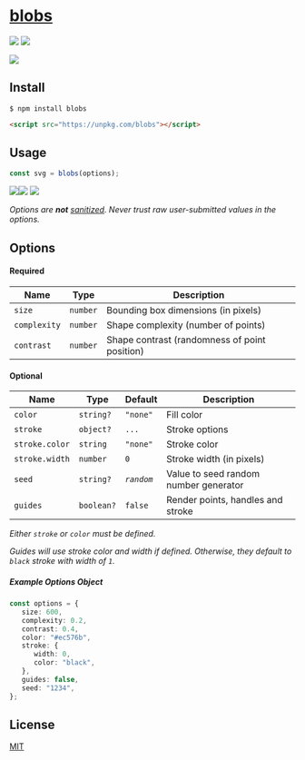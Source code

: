 # [blobs](https://g-harel.github.io/blobs)

[![](https://img.shields.io/npm/v/blobs.svg)](https://www.npmjs.com/package/blobs)
[![](https://img.shields.io/bundlephobia/minzip/blobs.svg)](https://bundlephobia.com/result?p=blobs)

[![](https://user-images.githubusercontent.com/9319710/51342364-b4dc5800-1a61-11e9-9452-3db013605a80.png)](https://g-harel.github.io/blobs)

## Install

```shell
$ npm install blobs
```

```html
<script src="https://unpkg.com/blobs"></script>
```

## Usage

```typescript
const svg = blobs(options);
```

![](https://svgsaur.us?t=&w=5&h=32&b=fdcc56)![](https://svgsaur.us/?t=WARNING&w=103&h=32&s=16&y=21&x=12&b=feefcd&f=arial&o=b) ![](https://svgsaur.us?t=&w=1&h=48&)

_Options are **not** [sanitized](https://en.wikipedia.org/wiki/HTML_sanitization). Never trust raw user-submitted values in the options._

## Options

#### Required

Name           | Type       | Description
-------------- | ---------- | ---------------------------------------------
`size`         | `number`   | Bounding box dimensions (in pixels)
`complexity`   | `number`   | Shape complexity (number of points)
`contrast`     | `number`   | Shape contrast (randomness of point position)


#### Optional

Name           | Type       | Default    | Description
-------------- | ---------- | ---------- | -------------------------------------
`color`        | `string?`  | `"none"`   | Fill color
`stroke`       | `object?`  | `...`      | Stroke options
`stroke.color` | `string`   | `"none"`   | Stroke color
`stroke.width` | `number`   | `0`        | Stroke width (in pixels)
`seed`         | `string?`  | _`random`_ | Value to seed random number generator
`guides`       | `boolean?` | `false`    | Render points, handles and stroke

_Either `stroke` or `color` must be defined._

_Guides will use stroke color and width if defined. Otherwise, they default to `black` stroke with width of `1`._

##### Example Options Object

```typescript
const options = {
   size: 600,
   complexity: 0.2,
   contrast: 0.4,
   color: "#ec576b",
   stroke: {
      width: 0,
      color: "black",
   },
   guides: false,
   seed: "1234",
};
```

## License

[MIT](./LICENSE)
